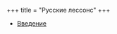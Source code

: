 +++
title = "Русские лессонс"
+++

  - [Введение](/en/%D0%92%D0%B2%D0%B5%D0%B4%D0%B5%D0%BD%D0%B8%D0%B5)
